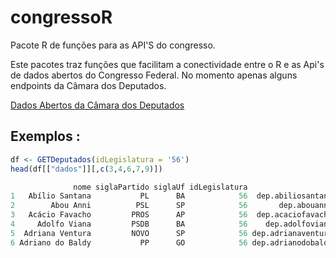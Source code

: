 # congressoR
Pacote R de funções para as API'S do congresso.

Este pacotes traz funções que facilitam a conectividade entre o R e as Api's de dados abertos do Congresso Federal. No momento apenas alguns endpoints da Câmara dos Deputados.


[Dados Abertos da Câmara dos Deputados](https://dadosabertos.camara.leg.br/swagger/api.html)

## Exemplos :

```R
df <- GETDeputados(idLegislatura = '56')
head(df[["dados"]][,c(3,4,6,7,9)])

              nome siglaPartido siglaUf idLegislatura                            email
1   Abílio Santana           PL      BA            56  dep.abiliosantana@camara.leg.br
2        Abou Anni          PSL      SP            56       dep.abouanni@camara.leg.br
3   Acácio Favacho         PROS      AP            56  dep.acaciofavacho@camara.leg.br
4     Adolfo Viana         PSDB      BA            56    dep.adolfoviana@camara.leg.br
5  Adriana Ventura         NOVO      SP            56 dep.adrianaventura@camara.leg.br
6 Adriano do Baldy           PP      GO            56 dep.adrianodobaldy@camara.leg.br
```


